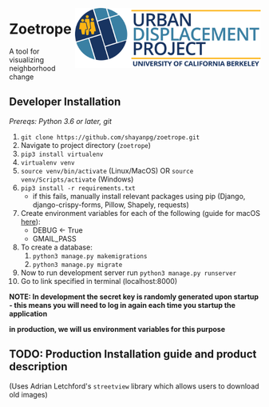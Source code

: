 <a href='https://urbandisplacement.org/'><img src='home/static/home/UDP_Logo.png' align="right" height="120" /></a>  

# Zoetrope

A tool for visualizing neighborhood change

## Developer Installation
*Prereqs: Python 3.6 or later, git*
1. `git clone https://github.com/shayanpg/zoetrope.git`
2. Navigate to project directory (`zoetrope`)
3. `pip3 install virtualenv`
4. `virtualenv venv`
5. `source venv/bin/activate` (Linux/MacOS) OR `source venv/Scripts/activate` (Windows)
6. `pip3 install -r requirements.txt`
    * if this fails, manually install relevant packages using pip (Django, django-crispy-forms, Pillow, Shapely, requests)
7. Create environment variables for each of the following (guide for macOS <a href='https://phoenixnap.com/kb/set-environment-variable-mac'>here</a>):
    * DEBUG <- True
    * GMAIL_PASS
8. To create a database:
    1. `python3 manage.py makemigrations`
    2. `python3 manage.py migrate`
9. Now to run development server run `python3 manage.py runserver`
10. Go to link specified in terminal (localhost:8000)

**NOTE: In development the secret key is randomly generated upon startup - this means you will need to log in again each time you startup the application**

**in production, we will us environment variables for this purpose**


## TODO: Production Installation guide and product description

(Uses Adrian Letchford's `streetview` library which allows users to download old images)

